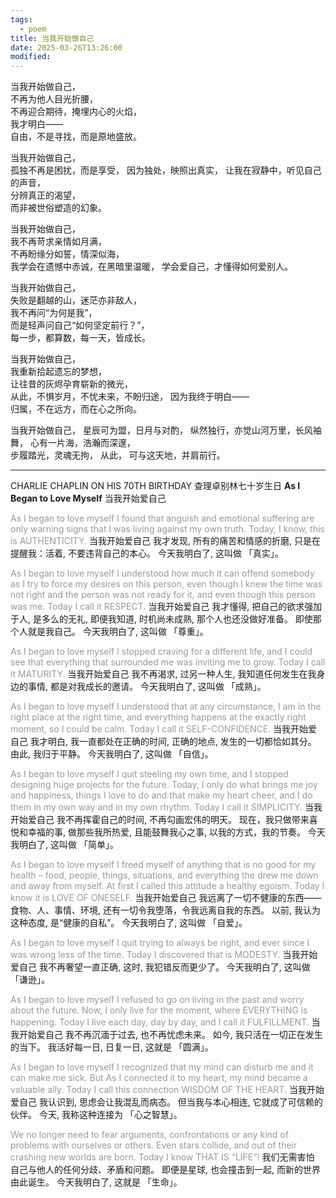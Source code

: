 ```yaml
---
tags:
  - poem
title: 当我开始做自己
date: 2025-03-26T13:26:00
modified:
---
```

当我开始做自己，  
不再为他人目光折腰，  
不再迎合期待，掩埋内心的火焰，  
我才明白——  
自由，不是寻找，而是原地盛放。

当我开始做自己，  
孤独不再是困扰，而是享受，
因为独处，映照出真实，
让我在寂静中，听见自己的声音，  
分辨真正的渴望，  
而非被世俗塑造的幻象。  

当我开始做自己，  
我不再苛求亲情如月满，  
不再盼缘分如誓，情深似海，  
我学会在遗憾中赤诚，在黑暗里温暖，
学会爱自己，才懂得如何爱别人。

当我开始做自己，  
失败是翻越的山，迷茫亦非敌人，  
我不再问“为何是我”，  
而是轻声问自己“如何坚定前行？”，  
每一步，都算数，每一天，皆成长。  

当我开始做自己，  
我重新拾起遗忘的梦想，  
让往昔的灰烬孕育崭新的微光，  
从此，不惧岁月，不忧未来，不盼归途， 
因为我终于明白——  
归属，不在远方，而在心之所向。  

当我开始做自己，
星辰可为盟，日月与对酌，
纵然独行，亦觉山河万里，长风袖舞，
心有一片海，浩瀚而深邃，  
步履踏光，灵魂无拘，
从此，
可与这天地，并肩前行。

---

CHARLIE CHAPLIN ON HIS 70TH BIRTHDAY
查理卓别林七十岁生日
**As I Began to Love Myself**
当我开始爱自己

<font color="#999999">As I began to love myself I found that anguish and emotional suffering are only warning signs that I was living against my own truth.</font>
<font color="999999">Today, I know, this is AUTHENTICITY.</font>
当我开始爱自己
我才发现, 所有的痛苦和情感的折磨,
只是在提醒我：活着, 不要违背自己的本心。
今天我明白了, 这叫做
「真实」。

<font color="#999999">As I began to love myself I understood how much it can offend somebody as I try to force my desires on this person, even though I knew the time was not right and the person was not ready for it, and even though this person was me.</font>
<font color="#999999">Today I call it RESPECT.</font>
当我开始爱自己
我才懂得, 把自己的欲求强加于人, 是多么的无礼,
即便我知道, 时机尚未成熟, 那个人也还没做好准备。
即使那个人就是我自己。
今天我明白了, 这叫做
「尊重」。

<font color="#999999">As I began to love myself I stopped craving for a different life, and I could see that everything that surrounded me was inviting me to grow.</font>
<font color="#999999">Today I call it MATURITY.</font>
当我开始爱自己
我不再渴求, 过另一种人生,
我知道任何发生在我身边的事情,
都是对我成长的邀请。
今天我明白了, 这叫做
「成熟」。

<font color="#999999">As I began to love myself I understood that at any circumstance, I am in the right place at the right time, and everything happens at the exactly right moment, so I could be calm.</font>
<font color="#999999">Today I call it SELF-CONFIDENCE.</font>
当我开始爱自己
我才明白, 我一直都处在正确的时间, 正确的地点, 
发生的一切都恰如其分。 
由此, 我归于平静。
今天我明白了, 这叫做
「自信」。

<font color="#999999">As I began to love myself I quit steeling my own time, and I stopped designing huge projects for the future. Today, I only do what brings me joy and happiness, things I love to do and that make my heart cheer, and I do them in my own way and in my own rhythm.</font>
<font color="#999999">Today I call it SIMPLICITY.</font>
当我开始爱自己
我不再挥霍自己的时间, 不再勾画宏伟的明天。
现在，我只做带来喜悦和幸福的事, 做那些我所热爱, 且能鼓舞我心之事, 
以我的方式，我的节奏。
今天我明白了, 这叫做
「简单」。

<font color="#999999">As I began to love myself I freed myself of anything that is no good for my health – food, people, things, situations, and everything the drew me down and away from myself. At first I called this attitude a healthy egoism.</font>
<font color="#999999">Today I know it is LOVE OF ONESELF.</font>
当我开始爱自己
我远离了一切不健康的东西——食物、人、事情、环境, 
还有一切令我堕落，令我远离自我的东西。
以前, 我认为这种态度, 是“健康的自私”。
今天我明白了, 这叫做
「自爱」。

<font color="#999999">As I began to love myself I quit trying to always be right, and ever since I was wrong less of the time.</font>
<font color="#999999">Today I discovered that is MODESTY.</font>
当我开始爱自己
我不再奢望一直正确, 这时, 我犯错反而更少了。
今天我明白了, 这叫做
「谦逊」。

<font color="#999999">As I began to love myself I refused to go on living in the past and worry about the future. Now, I only live for the moment, where EVERYTHING is happening.</font>
<font color="#999999">Today I live each day, day by day, and I call it FULFILLMENT.</font>
当我开始爱自己
我不再沉湎于过去, 也不再忧虑未来。
如今, 我只活在一切正在发生的当下。
我活好每一日, 
日复一日, 这就是
「圆满」。

<font color="#999999">As I began to love myself I recognized that my mind can disturb me and it can make me sick. But As I connected it to my heart, my mind became a valuable ally.</font>
<font color="#999999">Today I call this connection WISDOM OF THE HEART.</font>
当我开始爱自己
我认识到, 思虑会让我混乱而病态。
但当我与本心相连, 它就成了可信赖的伙伴。
今天, 我称这种连接为
「心之智慧」。

<font color="#999999">We no longer need to fear arguments, confrontations or any kind of problems with ourselves or others. Even stars collide, and out of their crashing new worlds are born.</font>
<font color="#999999">Today I know THAT IS “LIFE“!</font>
我们无需害怕
自己与他人的任何分歧、矛盾和问题。
即便是星球, 也会撞击到一起, 而新的世界由此诞生。
今天我明白了, 这就是
「生命」。



